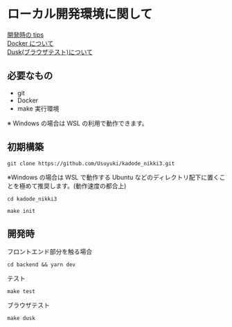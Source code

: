 # ローカル開発環境に関して

[開発時の tips](01_tips.md)  
[Docker について](02_docker.md)  
[Dusk(ブラウザテスト)について](03_dusk.md)

## 必要なもの

-   git
-   Docker
-   make 実行環境

※ Windows の場合は WSL の利用で動作できます。

## 初期構築

```
git clone https://github.com/Usuyuki/kadode_nikki3.git
```

※Windows の場合は WSL で動作する Ubuntu などのディレクトリ配下に置くことを極めて推奨します。(動作速度の都合上)

```
cd kadode_nikki3
```

```
make init
```

## 開発時

フロントエンド部分を触る場合

```
cd backend && yarn dev
```

テスト

```
make test
```

ブラウザテスト

```
make dusk
```
